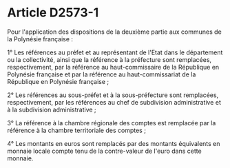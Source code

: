 # Article D2573-1

Pour l'application des dispositions de la deuxième partie aux communes de la Polynésie française : 

1° Les références au préfet et au représentant de l'Etat dans le département ou la collectivité, ainsi que la référence à la
préfecture sont remplacées, respectivement, par la référence au haut-commissaire de la République en Polynésie française et
par la référence au haut-commissariat de la République en Polynésie française ; 

2° Les références au sous-préfet et à la sous-préfecture sont remplacées, respectivement, par les références au chef de
subdivision administrative et à la subdivision administrative ; 

3° La référence à la chambre régionale des comptes est remplacée par la référence à la chambre territoriale des comptes ; 

4° Les montants en euros sont remplacés par des montants équivalents en monnaie locale compte tenu de la contre-valeur de
l'euro dans cette monnaie.

